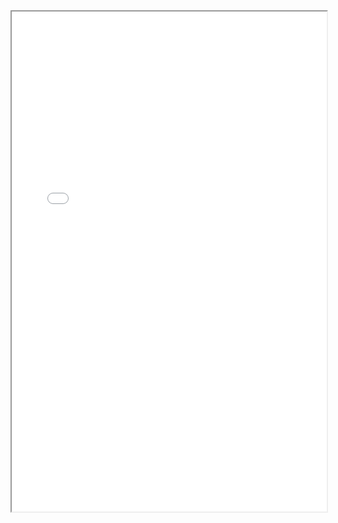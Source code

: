 <iframe src="./file:///C:/Users/lizba/OneDrive/Documents/Poems%20of%20Pain%20and%20Hope%20Zine.pdf" width="100%" height="800px"></iframe>
